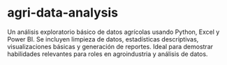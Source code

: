 # agri-data-analysis
Un análisis exploratorio básico de datos agrícolas usando Python, Excel y Power BI. 
Se incluyen limpieza de datos, estadísticas descriptivas, visualizaciones básicas y generación de reportes. Ideal para demostrar habilidades relevantes para roles en agroindustria y análisis de datos.
